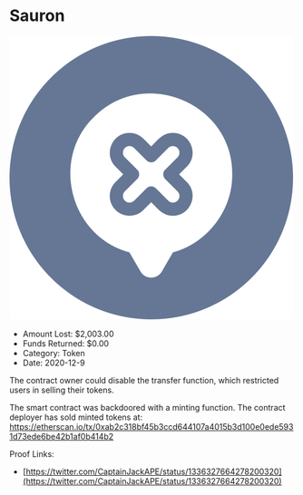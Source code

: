 # Sauron
![Sauron](/rektimages/Sauron.png)
- Amount Lost: $2,003.00
- Funds Returned: $0.00
- Category: Token
- Date: 2020-12-9

The contract owner could disable the transfer function, which restricted users in selling their tokens.  
  
The smart contract was backdoored with a minting function. The contract deployer has sold minted tokens at:  
https://etherscan.io/tx/0xab2c318bf45b3ccd644107a4015b3d100e0ede5931d73ede6be42b1af0b414b2


Proof Links:
- [https://twitter.com/CaptainJackAPE/status/1336327664278200320](https://twitter.com/CaptainJackAPE/status/1336327664278200320)


